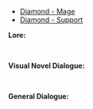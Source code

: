 - [Diamond - Mage](/pawnsBacklogged/Diamond/DiamondMage/)
- [Diamond - Support](/pawnsBacklogged/Diamond/DiamondSupport/)

**Lore:**

<br>

**Visual Novel Dialogue:**

<br>

**General Dialogue:**

<br>

